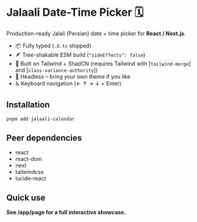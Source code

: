 # Jalaali Date-Time Picker 🗓️

Production-ready Jalali (Persian) date + time picker for **React / Next.js**.

- 📦 Fully typed (`.d.ts` shipped)
- 🪶 Tree-shakable ESM build (`"sideEffects": false`)
- 🎨 Built on Tailwind + ShadCN (requires Tailwind with [`tailwind-merge`] and [`class-variance-authority`])
- 🧩 Headless – bring your own theme if you like
- ♿ Keyboard navigation (← ↑ → ↓ + Enter)

## Installation

```bash
pnpm add jalaali-calendar
```

## Peer dependencies
- react
- react-dom
- next
- tailwindcss
- lucide-react

## Quick use

**See /app/page for a full interactive showcase.**

